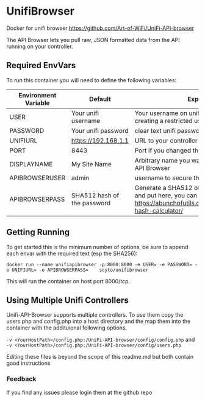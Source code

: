 # UnifiBrowser

 Docker for unifi browser <https://github.com/Art-of-WiFi/UniFi-API-browser>

 The API Browser lets you pull raw, JSON formatted data from the API running on your controller.

## Required EnvVars
 To run this container you will need to define the following variables:

| Environment Variable | Default                     | Explanation                                                                                                                                    |
|----------------------|-----------------------------|------------------------------------------------------------------------------------------------------------------------------------------------|
| USER                 | Your unifi username         | Your username on unifi console - consider creating a restricted user                                                                           |
| PASSWORD             | Your unifi password         | clear text unifi password                                                                                                                      |
| UNIFIURL             | https://192.168.1.1         | URL to your controller *without* the port                                                                                                      |
| PORT                 | 8443                        | Port if you changed the port unifi is running on                                                                                               |
| DISPLAYNAME          | My Site Name                | Arbitrary name you want to refer to this site as in API Browser                                                                                |
| APIBROWSERUSER       | admin                       | username to secure the API Browser instance                                                                                                    |
| APIBROWSERPASS       | SHA512 hash of the password | Generate a SHA512 of the password you want and put here, you can use a tool like https://abunchofutils.com/u/computing/sha512-hash-calculator/ |

## Getting Running
To get started this is the minimum number of options, be sure to append each envar with the required text (esp the SHA256):

`docker run --name unifiapibrowser -p:8000:8000 -e USER= -e PASSWORD= -e UNIFIURL= -e APIBROWSERPASS=    scyto/unifibrowser`

This will run the container on host port 8000/tcp.

## Using Multiple Unifi Controllers

Unifi-API-Browser supports multiple controllers.  To use them copy the users.php and config.php into a host directory and the map them into the container with the addituional following options.

`-v <YourHostPath>/config.php:/UniFi-API-browser/config/config.php` and
`-v <YourHostPath>/config.php:/UniFi-API-browser/config/users.php`

Editing these files is beyond the scope of this readme.md but both contain good instructions

### Feedback
If you find any issues please login them at the github repo

